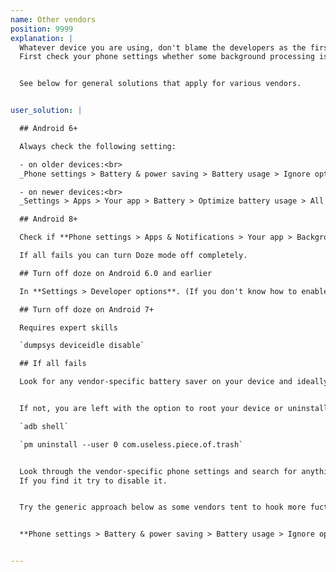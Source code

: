 ```yaml
---
name: Other vendors
position: 9999
explanation: |
  Whatever device you are using, don't blame the developers as the first thing when something goes wrong.
  First check your phone settings whether some background processing is not restricted on your device.


  See below for general solutions that apply for various vendors.


user_solution: |

  ## Android 6+

  Always check the following setting:

  - on older devices:<br>
  _Phone settings > Battery & power saving > Battery usage > Ignore optimizations > Turn on_ to ignore battery optimization for your app.

  - on newer devices:<br>
  _Settings > Apps > Your app > Battery > Optimize battery usage > All (from the top) > Your app_ (toggle to disable).

  ## Android 8+

  Check if **Phone settings > Apps & Notifications > Your app > Background restrictions** or **Background limits** are not enabled for the app.

  If all fails you can turn Doze mode off completely.

  ## Turn off doze on Android 6.0 and earlier

  In **Settings > Developer options**. (If you don't know how to enable developer options, Google should help.)

  ## Turn off doze on Android 7+

  Requires expert skills

  `dumpsys deviceidle disable`

  ## If all fails

  Look for any vendor-specific battery saver on your device and ideally uninstall if possible, disable if possible.


  If not, you are left with the option to root your device or uninstall it though **adb** (requires some expert skills though):

  `adb shell`

  `pm uninstall --user 0 com.useless.piece.of.trash`


  Look through the vendor-specific phone settings and search for anything related to battery optimization or background processing.
  If you find it try to disable it.


  Try the generic approach below as some vendors tent to hook more fuctionality into this than AOSP


  **Phone settings > Battery & power saving > Battery usage > Ignore optimizations > Turn on** to ignore battery optimization for your app.


---
```


